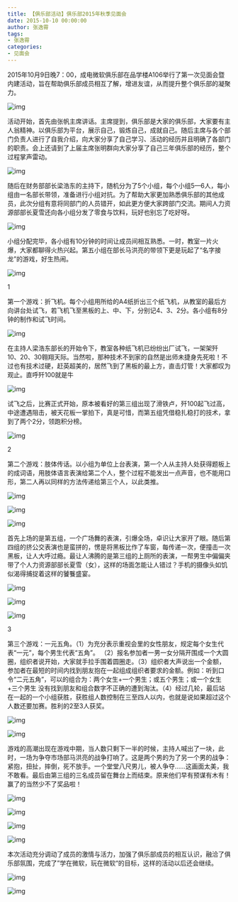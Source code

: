 ```yaml
---
title: 【俱乐部活动】俱乐部2015年秋季见面会
date: 2015-10-10 00:00:00
author: 张逸霄
tags:
- 张逸霄
categories:
- 见面会
---
```


2015年10月9日晚7：00，成电微软俱乐部在品学楼A106举行了第一次见面会暨内建活动，旨在帮助俱乐部成员相互了解，增进友谊，从而提升整个俱乐部的凝聚力。

<!-- More -->

![img](【俱乐部活动】俱乐部2015年秋季见面会/640.jpeg)

活动开始，首先由张帆主席讲话。主席提到，俱乐部是大家的俱乐部，大家要有主人翁精神。以俱乐部为平台，展示自己，锻炼自己，成就自己。随后主席与各个部门负责人进行了自我介绍，向大家分享了自己学习、活动的经历并且明确了各部门的职责。会上还请到了上届主席张明群向大家分享了自己三年俱乐部的经历，整个过程掌声雷动。

![img](【俱乐部活动】俱乐部2015年秋季见面会/640-1567292116133.jpeg)

随后在财务部部长梁浩东的主持下，随机分为了5个小组，每个小组5—6人，每小组由一名部长带领，准备进行小组对抗。为了帮助大家更加熟悉俱乐部的其他成员，此次分组有意将同部门的人员错开，如此更方便大家跨部门交流。期间人力资源部部长夏雪还向各小组分发了零食与饮料，玩好也别忘了吃好呀。

![img](【俱乐部活动】俱乐部2015年秋季见面会/640-1567292116159.jpeg)

小组分配完毕，各小组有10分钟的时间让成员间相互熟悉。一时，教室一片火爆，大家都聊得火热兴起。第五小组在部长马洪亮的带领下更是玩起了“名字接龙”的游戏，好生热闹。

![img](【俱乐部活动】俱乐部2015年秋季见面会/640-1567292116155.jpeg)

1

第一个游戏：折飞机。每个小组用所给的A4纸折出三个纸飞机，从教室的最后方向讲台处试飞，若飞机飞至黑板的上、中、下，分别记4、3、2分。各小组有8分钟的制作和试飞时间。

![img](【俱乐部活动】俱乐部2015年秋季见面会/640-1567292116149.jpeg)

在主持人梁浩东部长的开始令下，教室各种纸飞机已纷纷出厂试飞，一架架歼10、20、30翱翔天际。当然啦，那种技术不到家的自然是出师未捷身先死啦！不过也有技术过硬，赶英超美的，居然飞到了黑板的最上方，直击灯管！大家都叹为观止。直呼歼100就是牛

![img](【俱乐部活动】俱乐部2015年秋季见面会/640-1567292116156.jpeg)

试飞之后，比赛正式开始，原本被看好的第三组出现了滑铁卢，歼100起飞过高，中途遭遇阻击，被天花板一掌拍下，真是可惜，而第五组凭借稳扎稳打的技术，拿到了两个2分，领跑积分榜。

![img](【俱乐部活动】俱乐部2015年秋季见面会/640-1567292116242.jpeg)

2

第二个游戏：肢体传话。以小组为单位上台表演，第一个人从主持人处获得题板上的成词语，用肢体语言表演给第二个人，整个过程不能发出一点声音，也不能用口形，第二人再以同样的方法传递给第三个人，以此类推。

![img](【俱乐部活动】俱乐部2015年秋季见面会/640-1567292116278.jpeg)

![img](【俱乐部活动】俱乐部2015年秋季见面会/640-1567292116343.jpeg)

![img](【俱乐部活动】俱乐部2015年秋季见面会/640-1567292116355.jpeg)

首先上场的是第五组，一个广场舞的表演，引爆全场，卓识让大家开了眼。随后第四组的挤公交表演也是蛮拼的，愣是将黑板比作了车窗，每传递一次，便撞击一次黑板，让人大呼过瘾。最让人沸腾的是第三组的上厕所的表演，一帮男生中偏偏夹带了个人力资源部部长夏雪（女），这样的场面怎能让人错过？手机的摄像头如饥似渴得捕捉着这样的饕餮盛宴。

![img](【俱乐部活动】俱乐部2015年秋季见面会/640-1567292116286.jpeg)

![img](【俱乐部活动】俱乐部2015年秋季见面会/640-1567292116269.jpeg)

![img](【俱乐部活动】俱乐部2015年秋季见面会/640-1567292116317.jpeg)

3

第三个游戏：一元五角。（1）为充分表示重视会里的女性朋友，规定每个女生代表“一元”，每个男生代表“五角”。 （2）报名参加者一男一女分隔开围成一个大圆圈，组织者说开始，大家就手拉手围着圆圈走。（3）组织者大声说出一个金额，参加者在最短的时间内找到朋友抱在一起组成组织者要求的金额。例如：听到口令“二元五角”，可以的组合为：两个女生+一个男生；或五个男生；或一个女生+三个男生 没有找到朋友和组合数字不正确的遭到淘汰。（4）经过几轮，最后站在一起的一个小组获胜，获胜组人数控制在三至四人以内，也就是说如果超过这个人数还要加赛。胜利的2至3人获奖。

![img](【俱乐部活动】俱乐部2015年秋季见面会/640-1567292116280.jpeg)

![img](【俱乐部活动】俱乐部2015年秋季见面会/640-1567292116270.jpeg)

游戏的高潮出现在游戏中期，当人数只剩下一半的时候，主持人喊出了一块，此时，一场为争夺市场部马洪亮的战争打响了。这是两个男的为了另一个男的战争：紧抱，扭扯，摔倒，死不放手。一个堂堂八尺男儿，被人争夺……这画面太美，我不敢看。最后由第三组的三名成员留在舞台上而结束。原来他们早有预谋有木有！赢了的当然少不了奖品啦！

![img](【俱乐部活动】俱乐部2015年秋季见面会/640-1567292116340.jpeg)

![img](【俱乐部活动】俱乐部2015年秋季见面会/640-1567292116334.jpeg)

![img](【俱乐部活动】俱乐部2015年秋季见面会/640-1567292116280.jpeg)

![img](【俱乐部活动】俱乐部2015年秋季见面会/640-1567292116277.jpeg)

本次活动充分调动了成员的激情与活力，加强了俱乐部成员的相互认识，融洽了俱乐部氛围，完成了”学在微软，玩在微软“的目标，这样的活动以后还会继续。

![img](【俱乐部活动】俱乐部2015年秋季见面会/640-1567292116276.jpeg)

![img](【俱乐部活动】俱乐部2015年秋季见面会/640-1567292116391.jpeg)
